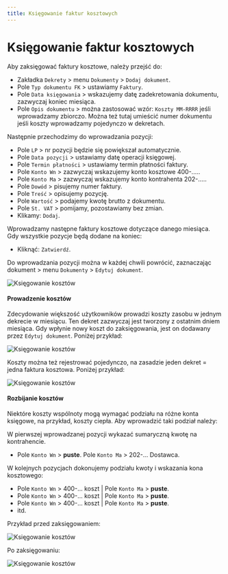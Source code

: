 ```yaml
---
title: Księgowanie faktur kosztowych
---
```


# Księgowanie faktur kosztowych

Aby zaksięgować faktury kosztowe, należy przejść do:

- Zakładka `Dekrety` > menu `Dokumenty` > `Dodaj dokument`.
- Pole `Typ dokumentu FK` > ustawiamy `Faktury`.
- Pole `Data księgowania` > wskazujemy datę zadekretowania dokumentu, zazwyczaj koniec miesiąca.
- Pole `Opis dokumentu` > można zastosować wzór: `Koszty MM-RRRR` jeśli wprowadzamy zbiorczo. Można też tutaj umieścić numer dokumentu jeśli koszty wprowadzamy pojedynczo w dekretach. 

Następnie przechodzimy do wprowadzania pozycji:

- Pole `LP` > nr pozycji będzie się powiększał automatycznie.
- Pole `Data pozycji` > ustawiamy datę operacji księgowej.
- Pole `Termin płatności` > ustawiamy termin płatności faktury.
- Pole `Konto Wn` > zazwyczaj wskazujemy konto kosztowe 400-.....
- Pole `Konto Ma` > zazwyczaj wskazujemy konto kontrahenta 202-.....
- Pole `Dowód` > pisujemy numer faktury.
- Pole `Treść` > opisujemy pozycję.
- Pole `Wartość` > podajemy kwotę brutto z dokumentu.
- Pole `St. VAT` > pomijamy, pozostawiamy bez zmian.
- Klikamy: `Dodaj`.

Wprowadzamy następne faktury kosztowe dotyczące danego miesiąca. Gdy wszystkie pozycje będą dodane na koniec:

- Kliknąć: `Zatwierdź`.

Do wprowadzania pozycji można w każdej chwili powrócić, zaznaczając dokument > menu `Dokumenty` > `Edytuj dokument`.

![Księgowanie kosztów](ksiegowaniekosztu.gif)

#### Prowadzenie kosztów 

Zdecydowanie większość użytkowników prowadzi koszty zasobu w jednym dekrecie w miesiącu. Ten dekret zazwyczaj jest tworzony z ostatnim dniem miesiąca. Gdy wpłynie nowy koszt do zaksięgowania, jest on dodawany przez `Edytuj dokument`. Poniżej przykład:

![Księgowanie kosztów](ksieg_koszt_jed_dekret.png)

Koszty można też rejestrować pojedynczo, na zasadzie jeden dekret = jedna faktura kosztowa. Poniżej przykład:

![Księgowanie kosztów](ksieg_koszt_wiele_dekret.png)

#### Rozbijanie kosztów

Niektóre koszty wspólnoty mogą wymagać podziału na różne konta księgowe, na przykład, koszty ciepła. Aby wprowadzić taki podział należy:

W pierwszej wprowadzanej pozycji wykazać sumaryczną kwotę na kontrahencie.

- Pole `Konto Wn` > **puste**. Pole `Konto Ma` > 202-... Dostawca.

W kolejnych pozycjach dokonujemy podziału kwoty i wskazania kona kosztowego:

- Pole `Konto Wn` > 400-... koszt | Pole `Konto Ma` > **puste**.
- Pole `Konto Wn` > 400-... koszt | Pole `Konto Ma` > **puste**.
- Pole `Konto Wn` > 400-... koszt | Pole `Konto Ma` > **puste**.
- itd.

Przykład przed zaksięgowaniem:

![Księgowanie kosztów](ksieg_koszt_rozb_poz_1.png)

Po zaksięgowaniu:

![Księgowanie kosztów](ksieg_koszt_rozb_poz_2.png)